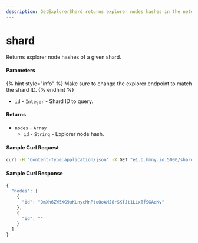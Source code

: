 ```yaml
---
description: GetExplorerShard returns explorer nodes hashes in the network.
---
```


# shard

Returns explorer node hashes of a given shard.

#### Parameters

{% hint style="info" %}
Make sure to change the explorer endpoint to match the shard ID.
{% endhint %}

* `id` - `Integer` - Shard ID to query.

#### Returns

* `nodes` - `Array`
  * `id` - `String` - Explorer node hash.

#### Sample Curl Request

```bash
curl -H "Content-Type:application/json" -X GET "e1.b.hmny.io:5000/shard?id=1"
```

#### Sample Curl Response

```javascript
{
  "nodes": [
    {
      "id": "QmXh6ZW5XG9uKLnycMnPtuQoAMJ8rSKfJt1LLxTfSGAqKv"
    },
    {
      "id": ""
    }
  ]
}
```

